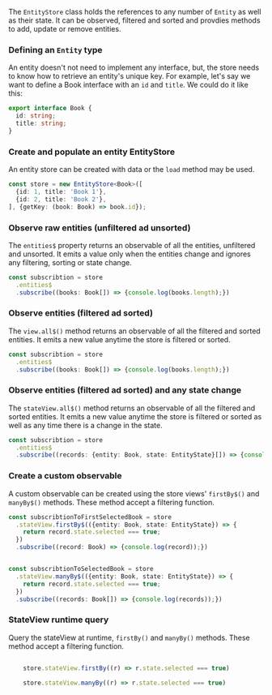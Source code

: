 The `EntityStore` class holds the references to any number of `Entity` as well as their state.
It can be observed, filtered and sorted and provdies methods to add, update or remove entities.

### Defining an `Entity` type

An entity doesn't not need to implement any interface, but, the store needs to know
how to retrieve an entity's unique key.
For example, let's say we want to define a Book interface with an `id` and `title`.
We could do it like this:

```typescript
export interface Book {
  id: string;
  title: string;
}
```

### Create and populate an entity EntityStore

An entity store can be created with data or the `load` method may be used.

```typescript
const store = new EntityStore<Book>([
  {id: 1, title: 'Book 1'},
  {id: 2, title: 'Book 2'},
], {getKey: (book: Book) => book.id});
```

### Observe raw entities (unfiltered ad unsorted)

The `entities$` property returns an observable of all the entities, unfiltered and unsorted.
It emits a value only when the entities change and ignores any filtering, sorting or state change.

```typescript
const subscribtion = store
  .entities$
  .subscribe((books: Book[]) => {console.log(books.length);})
```

### Observe entities (filtered ad sorted)

The `view.all$()` method returns an observable of all the filtered and sorted entities.
It emits a new value anytime the store is filtered or sorted.

```typescript
const subscribtion = store
  .entities$
  .subscribe((books: Book[]) => {console.log(books.length);})
```

### Observe entities (filtered ad sorted) and any state change

The `stateView.all$()` method returns an observable of all the filtered and sorted entities.
It emits a new value anytime the store is filtered or sorted as well as any time there is
a change in the state.  

```typescript
const subscribtion = store
  .entities$
  .subscribe((records: {entity: Book, state: EntityState}[]) => {console.log(rcords.length);})
```

### Create a custom observable

A custom observable can be created using the store views' `firstBy$()` and `manyBy$()` methods. These method
accept a filtering function.

```typescript
const subscribtionToFirstSelectedBook = store
  .stateView.firstBy$(({entity: Book, state: EntityState}) => {
    return record.state.selected === true;
  })
  .subscribe((record: Book) => {console.log(record));})


const subscribtionToSelectedBook = store
  .stateView.manyBy$(({entity: Book, state: EntityState}) => {
    return record.state.selected === true;
  })
  .subscribe((records: Book[]) => {console.log(records));})
```

### StateView runtime query

Query the stateView at runtime,  `firstBy()` and `manyBy()` methods. These method
accept a filtering function.

```typescript

    store.stateView.firstBy((r) => r.state.selected === true)
    
    store.stateView.manyBy((r) => r.state.selected === true)

```
